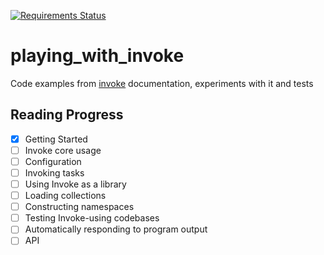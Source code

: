 [![Requirements Status](https://requires.io/github/lancelote/playing_with_invoke/requirements.svg?branch=master)](https://requires.io/github/lancelote/playing_with_invoke/requirements/?branch=master)

# playing_with_invoke

Code examples from [invoke][1] documentation, experiments with it and tests

## Reading Progress

 - [x] Getting Started
 - [ ] Invoke core usage
 - [ ] Configuration
 - [ ] Invoking tasks
 - [ ] Using Invoke as a library
 - [ ] Loading collections
 - [ ] Constructing namespaces
 - [ ] Testing Invoke-using codebases
 - [ ] Automatically responding to program output
 - [ ] API

 [1]: http://www.pyinvoke.org
